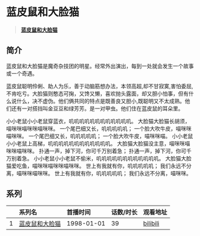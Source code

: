 # 蓝皮鼠和大脸猫


> <u>**[蓝皮鼠和大脸猫](https://bgm.tv/subject/25714)**</u>

## 简介

蓝皮鼠和大脸猫是魔奇杂技团的明星。经常外出演出，每到一处就会发生一个故事或一个奇遇。

蓝皮鼠聪明伶俐、助人为乐，善于动脑筋想办法，本领高超,却不甘寂寞,害怕委屈,不肯吃亏。大脸猫则憨态可掬，又馋又懒，喜欢抛头露面，却又胆小怕事，但有什么说什么，决不虚伪。他们俩共同的特点是既善良又胆小,既聪明又不太成熟。他们还有一对搭挡叫金豆豆和绿芳芳。是一对甲虫。他们住在蓝皮鼠的耳朵里。

小小老鼠小小老鼠穿蓝衣，叽叽叽叽叽叽叽叽叽叽叽叽。
大脸猫大脸猫长胡须，喵咪咪喵咪咪喵咪咪。
一个尾巴细又长，叽叽叽叽叽；
一个脸大吹牛皮，喵咪咪喵咪咪。
一个尾巴细又长，叽叽叽叽叽；
一个脸大吹牛皮，喵咪咪喵。
小小老鼠小小老鼠上高梯，叽叽叽叽叽叽叽叽叽叽叽叽。
大脸猫大脸猫没主意，喵咪咪喵咪咪喵咪咪。
扑通一声，掉下河，你可千万别着急；
扑通一声，掉下河，你可千万别着急。
小小老鼠小小老鼠不偷米，叽叽叽叽叽叽叽叽叽叽叽叽。
大脸猫大脸猫爱吃鱼，喵咪咪喵咪咪喵咪咪。
世上有我就有你，叽叽叽叽叽；
我们永远不分离，喵咪咪喵咪咪。
世上有我就有你，叽叽叽叽叽；
我们永远不分离，喵咪咪。





## 系列

|     |   系列名   |   首播时间  | 话数/时长  | 观看地址 |
|:---  |:------    |:----      |:---       |:---  |
| 1 |[蓝皮鼠和大脸猫](https://bgm.tv/subject/25714)| 1998-01-01| 39 | [bilibili](https://www.bilibili.com/video/BV1Ux411i7Kr)  |



